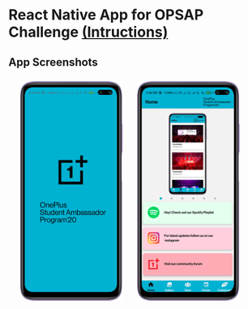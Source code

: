 # React Native App for OPSAP Challenge [(Intructions)](https://github.com/srm-kzilla/opsap/blob/main/INSTRUCTIONS.md)


## App Screenshots

<div align ="center" style="margin-top:25px">
<img src="./assets/1.png" width="40%" style="margin-right:25px;"/>
<img src="./assets/2.png" width="40%" style="margin-right:25px;"/>

</div>

